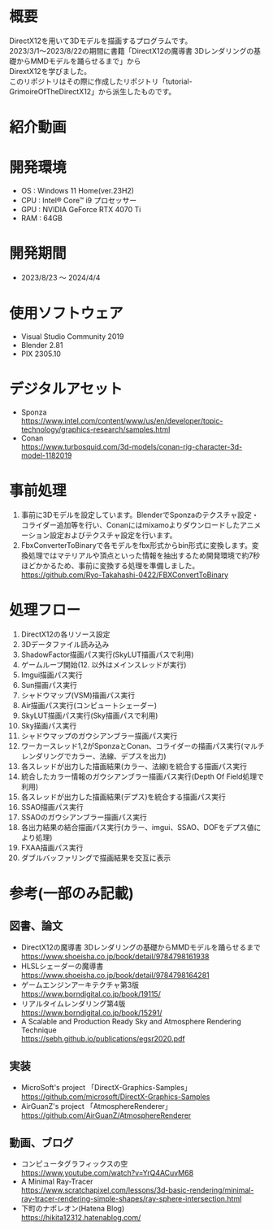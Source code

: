 # 概要
DirectX12を用いて3Dモデルを描画するプログラムです。  
2023/3/1～2023/8/22の期間に書籍「DirectX12の魔導書 3Dレンダリングの基礎からMMDモデルを踊らせるまで」から  
DirextX12を学びました。  
このリポジトリはその際に作成したリポジトリ「tutorial-GrimoireOfTheDirectX12」から派生したものです。  
  
# 紹介動画
  
# 開発環境
- OS : Windows 11 Home(ver.23H2)  
- CPU : Intel® Core™ i9 プロセッサー  
- GPU : NVIDIA GeForce RTX 4070 Ti  
- RAM : 64GB  
  
# 開発期間
- 2023/8/23 ～ 2024/4/4
  
# 使用ソフトウェア
- Visual Studio Community 2019  
- Blender 2.81  
- PIX 2305.10  
  
# デジタルアセット
- Sponza  
https://www.intel.com/content/www/us/en/developer/topic-technology/graphics-research/samples.html  
- Conan  
https://www.turbosquid.com/3d-models/conan-rig-character-3d-model-1182019  
  
# 事前処理
1. 事前に3Dモデルを設定しています。BlenderでSponzaのテクスチャ設定・コライダー追加等を行い、Conanにはmixamoよりダウンロードしたアニメーション設定およびテクスチャ設定を行います。  
2. FbxConverterToBinaryで各モデルをfbx形式からbin形式に変換します。変換処理ではマテリアルや頂点といった情報を抽出するため開発環境で約7秒ほどかかるため、事前に変換する処理を準備しました。  
https://github.com/Ryo-Takahashi-0422/FBXConvertToBinary  
  
# 処理フロー
1. DirectX12の各リソース設定  
2. 3Dデータファイル読み込み  
3. ShadowFactor描画パス実行(SkyLUT描画パスで利用)  
4. ゲームループ開始(12. 以外はメインスレッドが実行)  
5. Imgui描画パス実行  
6. Sun描画パス実行  
7. シャドウマップ(VSM)描画パス実行  
8. Air描画パス実行(コンピュートシェーダー)  
9. SkyLUT描画パス実行(Sky描画パスで利用)  
10. Sky描画パス実行  
11. シャドウマップのガウシアンブラー描画パス実行  
12. ワーカースレッド1,2がSponzaとConan、コライダーの描画パス実行(マルチレンダリングでカラー、法線、デプスを出力)  
13. 各スレッドが出力した描画結果(カラー、法線)を統合する描画パス実行  
14. 統合したカラー情報のガウシアンブラー描画パス実行(Depth Of Field処理で利用)  
15. 各スレッドが出力した描画結果(デプス)を統合する描画パス実行  
16. SSAO描画パス実行  
17. SSAOのガウシアンブラー描画パス実行  
18. 各出力結果の結合描画パス実行(カラー、imgui、SSAO、DOFをデプス値により処理)  
19. FXAA描画パス実行  
20. ダブルバッファリングで描画結果を交互に表示  
  
# 参考(一部のみ記載)
## 図書、論文  
- DirectX12の魔導書 3Dレンダリングの基礎からMMDモデルを踊らせるまで  
https://www.shoeisha.co.jp/book/detail/9784798161938  
- HLSLシェーダーの魔導書  
https://www.shoeisha.co.jp/book/detail/9784798164281  
- ゲームエンジンアーキテクチャ第3版  
https://www.borndigital.co.jp/book/19115/  
- リアルタイムレンダリング第4版  
https://www.borndigital.co.jp/book/15291/  
- A Scalable and Production Ready Sky and Atmosphere Rendering Technique  
https://sebh.github.io/publications/egsr2020.pdf  
  
## 実装  
- MicroSoft's project 「DirectX-Graphics-Samples」  
https://github.com/microsoft/DirectX-Graphics-Samples  
- AirGuanZ's project 「AtmosphereRenderer」  
https://github.com/AirGuanZ/AtmosphereRenderer  
  
## 動画、ブログ  
- コンピュータグラフィックスの空  
https://www.youtube.com/watch?v=YrQ4ACuvM68  
- A Minimal Ray-Tracer  
https://www.scratchapixel.com/lessons/3d-basic-rendering/minimal-ray-tracer-rendering-simple-shapes/ray-sphere-intersection.html  
- 下町のナポレオン(Hatena Blog)  
https://hikita12312.hatenablog.com/  
